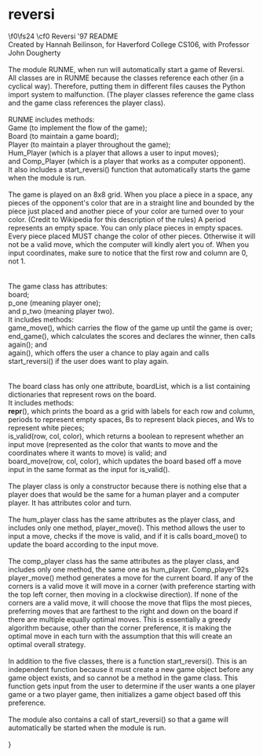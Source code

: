 # reversi

\f0\fs24 \cf0 Reversi \'97 README\
Created by Hannah Beilinson, for Haverford College CS106, with Professor John Dougherty\
\
The module RUNME, when run will automatically start a game of Reversi.\
All classes are in RUNME because the classes reference each other (in a cyclical way). Therefore, putting them in different files causes the Python import system to malfunction. (The player classes reference the game class and the game class references the player class).\
\
RUNME includes methods:\
Game (to implement the flow of the game);\
Board (to maintain a game board);\
Player (to maintain a player throughout the game);\
Hum_Player (which is a player that allows a user to input moves);\
and Comp_Player (which is a player that works as a computer opponent).\
It also includes a start_reversi() function that automatically starts the game when the module is run.\
\
The game is played on an 8x8 grid. When you place a piece in a space, any pieces of the opponent's color that are in a straight line and bounded by the piece just placed and another piece of your color are turned over to your color. (Credit to Wikipedia for this description of the rules) A period represents an empty space. You can only place pieces in empty spaces. Every piece placed MUST change the color of other pieces. Otherwise it will not be a valid move, which the computer will kindly alert you of. When you input coordinates, make sure to notice that the first row and column are 0, not 1.\
\
\
The game class has attributes:\
board;\
p_one (meaning player one);\
and p_two (meaning player two).\
It includes methods:\
game_move(), which carries the flow of the game up until the game is over;\
end_game(), which calculates the scores and declares the winner, then calls again(); and\
again(), which offers the user a chance to play again and calls start_reversi() if the user does want to play again.\
\
\
The board class has only one attribute, boardList, which is a list containing dictionaries that represent rows on the board.\
It includes methods:\
__repr__(), which prints the board as a grid with labels for each row and column, periods to represent empty spaces, Bs to represent black pieces, and Ws to represent white pieces;\
is_valid(row, col, color), which returns a boolean to represent whether an input move (represented as the color that wants to move and the coordinates where it wants to move) is valid; and\
board_move(row, col, color), which updates the board based off a move input in the same format as the input for is_valid().\
\
The player class is only a constructor because there is nothing else that a player does that would be the same for a human player and a computer player. It has attributes color and turn.\
\
The hum_player class has the same attributes as the player class, and includes only one method, player_move(). This method allows the user to input a move, checks if the move is valid, and if it is calls board_move() to update the board according to the input move.\
\
The comp_player class has the same attributes as the player class, and includes only one method, the same one as hum_player. Comp_player\'92s player_move() method generates a move for the current board. If any of the corners is a valid move it will move in a corner (with preference starting with the top left corner, then moving in a clockwise direction). If none of the corners are a valid move, it will choose the move that flips the most pieces, preferring moves that are farthest to the right and down on the board if there are multiple equally optimal moves. This is essentially a greedy algorithm because, other than the corner preference, it is making the optimal move in each turn with the assumption that this will create an optimal overall strategy.\
\
In addition to the five classes, there is a function start_reversi(). This is an independent function because it must create a new game object before any game object exists, and so cannot be a method in the game class. This function gets input from the user to determine if the user wants a one player game or a two player game, then initializes a game object based off this preference.\
\
The module also contains a call of start_reversi() so that a game will automatically be started when the module is run.\
\
}
